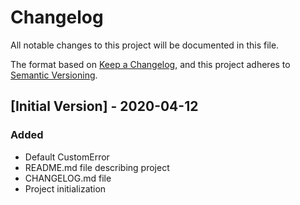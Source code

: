 # Changelog
All notable changes to this project will be documented in this file.

The format based on [Keep a Changelog](https://keepachangelog.com/en/1.0.0/),
and this project adheres to [Semantic Versioning](https://semver.org/spec/v2.0.0.html).

## [Initial Version] - 2020-04-12

### Added

- Default CustomError
- README.md file describing project
- CHANGELOG.md file
- Project initialization
